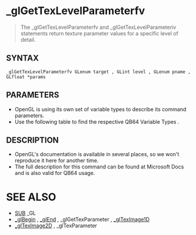 # _glGetTexLevelParameterfv
> The _glGetTexLevelParameterfv and _glGetTexLevelParameteriv statements return texture parameter values for a specific level of detail.

## SYNTAX
`_glGetTexLevelParameterfv GLenum target , GLint level , GLenum pname , GLfloat *params`

## PARAMETERS
* OpenGL is using its own set of variable types to describe its command parameters.
* Use the following table to find the respective QB64 Variable Types .


## DESCRIPTION
* OpenGL's documentation is available in several places, so we won't reproduce it here for another time.
* The full description for this command can be found at Microsoft Docs and is also valid for QB64 usage.


# SEE ALSO
* [SUB](SUB.md) _GL
* [_glBegin](_glBegin.md) , [_glEnd](_glEnd.md) , _glGetTexParameter , [_glTexImage1D](_glTexImage1D.md)
* [_glTexImage2D](_glTexImage2D.md) , _glTexParameter

